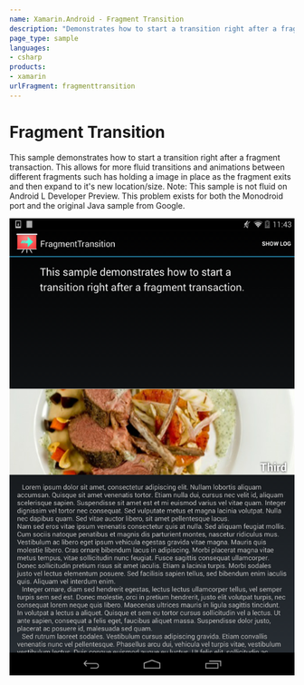 ```yaml
---
name: Xamarin.Android - Fragment Transition
description: "Demonstrates how to start a transition right after a fragment transaction. This allows for more fluid transitions and animations..."
page_type: sample
languages:
- csharp
products:
- xamarin
urlFragment: fragmenttransition
---
```

# Fragment Transition

This sample demonstrates how to start a transition right after a fragment transaction. This allows for more fluid transitions and animations between different fragments such has holding a image in place as the fragment exits and then expand to it's new location/size.
Note: This sample is not fluid on Android L Developer Preview. This problem exists for both the Monodroid port and the original Java sample from Google.

![Android app screen showing fragments](Screenshots/log.png)

